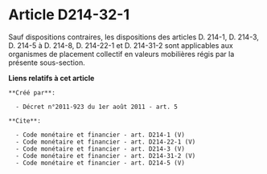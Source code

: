 # Article D214-32-1

Sauf dispositions contraires, les dispositions des articles D. 214-1, D. 214-3, D. 214-5 à D. 214-8, D. 214-22-1 et D.
214-31-2 sont applicables aux organismes de placement collectif en valeurs mobilières régis par la présente sous-section.

**Liens relatifs à cet article**

	**Créé par**:

	  - Décret n°2011-923 du 1er août 2011 - art. 5

	**Cite**:

	  - Code monétaire et financier - art. D214-1 (V)
	  - Code monétaire et financier - art. D214-22-1 (V)
	  - Code monétaire et financier - art. D214-3 (V)
	  - Code monétaire et financier - art. D214-31-2 (V)
	  - Code monétaire et financier - art. D214-5 (V)
